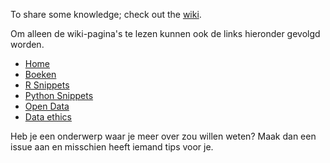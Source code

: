 To share some knowledge; check out the [wiki](https://github.com/sevennewbookshelves/sevennewbookshelves.github.io/wiki). 

Om alleen de wiki-pagina's te lezen kunnen ook de links hieronder gevolgd worden.
* [Home](Home.md)
* [Boeken](Boeken.md)
* [R Snippets](R-Snippets.md)
* [Python Snippets](Python-Snippets.md)
* [Open Data](Open-data.md)
* [Data ethics](Data-Ethics.md)

Heb je een onderwerp waar je meer over zou willen weten? Maak dan een issue aan en misschien heeft iemand tips voor je.

